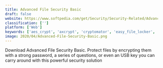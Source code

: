 ```yaml
---
title: Advanced File Security Basic
draft: false 
website: https://www.softpedia.com/get/Security/Security-Related/Advanced-File-Security.shtml
classification: ['']
platform: ['Web']
keywords: ['aes_crypt', 'axcrypt', 'cryptomator', 'easy_file_locker', 'encfs', 'file_locker_shell_for_ntfs', 'filebolt', 'folder_guard', 'folder_lock', 'folder_password_protect', 'gnome_encfs_manager', 'kakasoft_folder_protector', 'my_lockbox', 'privacy_optimizer', 'secretfolder', 'tor', 'vov_hide_files', 'windows_bitlocker', 'wise_folder_hider', 'ecryptfs']
image: 2020/04/Advanced-File-Security-Basic.png
---
```

Download Advanced File Security Basic. Protect files by encrypting them with a strong password, a series of questions, or even an USB key you can carry around with this powerful security solution